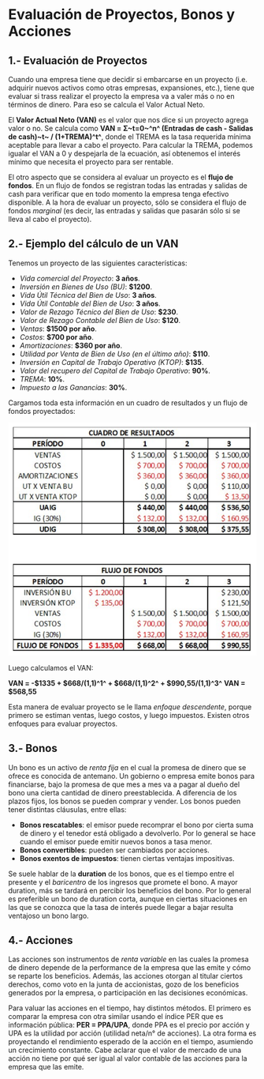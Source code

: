 # Evaluación de Proyectos, Bonos y Acciones

## 1.- Evaluación de Proyectos

Cuando una empresa tiene que decidir si embarcarse en un proyecto (i.e. adquirir nuevos activos como otras empresas, expansiones, etc.), tiene que evaluar si trass realizar el proyecto la empresa va a valer más o no en términos de dinero. Para eso se calcula el Valor Actual Neto.

El **Valor Actual Neto (VAN)** es el valor que nos dice si un proyecto agrega valor o no. Se calcula como **VAN = Σ~t=0~^n^ (Entradas de cash - Salidas de cash)~t~ / (1+TREMA)^t^**, donde el TREMA es la tasa requerida mínima aceptable para llevar a cabo el proyecto. Para calcular la TREMA, podemos igualar el VAN a 0 y despejarla de la ecuación, así obtenemos el interés mínimo que necesita el proyecto para ser rentable.

El otro aspecto que se considera al evaluar un proyecto es el **flujo de fondos**. En un flujo de fondos se registran todas las entradas y salidas de cash para verificar que en todo momento la empresa tenga efectivo disponible. A la hora de evaluar un proyecto, sólo se considera el flujo de fondos *marginal* (es decir, las entradas y salidas que pasarán sólo si se lleva al cabo el proyecto).

## 2.- Ejemplo del cálculo de un VAN

Tenemos un proyecto de las siguientes características:

- _Vida comercial del Proyecto_: **3 años**.
- _Inversión en Bienes de Uso (BU)_: **$1200**.
- _Vida Útil Técnica del Bien de Uso_: **3 años**.
- _Vida Útil Contable del Bien de Uso_: **3 años**.
- _Valor de Rezago Técnico del Bien de Uso_: **$230**.
- _Valor de Rezago Contable del Bien de Uso_: **$120**.
- _Ventas_: **$1500 por año**.
- _Costos_: **$700 por año**.
- _Amortizaciones_: **$360 por año**.
- _Utilidad por Venta de Bien de Uso (en el último año)_: **$110**.
- _Inversión en Capital de Trabajo Operativo (KTOP)_: **$135**.
- _Valor del recupero del Capital de Trabajo Operativo_: **90%**.
- _TREMA_: **10%**.
- _Impuesto a las Ganancias_: **30%**.

Cargamos toda esta información en un cuadro de resultados y un flujo de fondos proyectados:

![Cuadro de resultados y flujo de fondos del proyecto][img1]

Luego calculamos el VAN:

**VAN = -$1335 + $668/(1,1)^1^ + $668/(1,1)^2^ + $990,55/(1,1)^3^**
**VAN = $568,55**

Esta manera de evaluar proyecto se le llama *enfoque descendente*, porque primero se estiman ventas, luego costos, y luego impuestos. Existen otros enfoques para evaluar proyectos.

## 3.- Bonos

Un bono es un activo de *renta fija* en el cual la promesa de dinero que se ofrece es conocida de antemano. Un gobierno o empresa emite bonos para financiarse, bajo la promesa de que mes a mes va a pagar al dueño del bono una cierta cantidad de dinero preestablecida. A diferencia de los plazos fijos, los bonos se pueden comprar y vender. Los bonos pueden tener distintas cláusulas, entre ellas:

- **Bonos rescatables**: el emisor puede recomprar el bono por cierta suma de dinero y el tenedor está obligado a devolverlo. Por lo general se hace cuando el emisor puede emitir nuevos bonos a tasa menor.
- **Bonos convertibles**: pueden ser cambiados por acciones.
- **Bonos exentos de impuestos**: tienen ciertas ventajas impositivas.

Se suele hablar de la **duration** de los bonos, que es el tiempo entre el presente y el *baricentro* de los ingresos que promete el bono. A mayor duration, más se tardará en percibir los beneficios del bono. Por lo general es preferible un bono de duration corta, aunque en ciertas situaciones en las que se conozca que la tasa de interés puede llegar a bajar resulta ventajoso un bono largo.

## 4.- Acciones

Las acciones son instrumentos de *renta variable* en las cuales la promesa de dinero depende de la performance de la empresa que las emite y cómo se reparte los beneficios. Además, las acciones otorgan al titular ciertos derechos, como voto en la junta de accionistas, gozo de los beneficios generados por la empresa, o participación en las decisiones económicas.

Para valuar las acciones en el tiempo, hay distintos métodos. El primero es comparar la empresa con otra similar usando el índice PER que es información pública: **PER = PPA/UPA**, donde PPA es el precio por acción y UPA es la utilidad por acción (utilidad neta/n° de acciones). La otra forma es proyectando el rendimiento esperado de la acción en el tiempo, asumiendo un crecimiento constante. Cabe aclarar que el valor de mercado de una acción no tiene por qué ser igual al valor contable de las acciones para la empresa que las emite.

[img1]: Imagenes/11-01-calculo-van.png "Análisis auxiliar"
